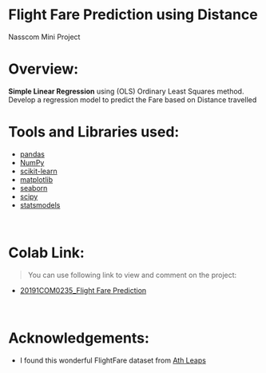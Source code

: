 # Flight Fare Prediction using Distance
Nasscom Mini Project

# Overview: 
**Simple Linear Regression** using (OLS) Ordinary Least Squares method. 
Develop a regression model to predict the Fare based on Distance travelled
</br>

# Tools and Libraries used:

- [pandas](http://pandas.pydata.org/)
- [NumPy](https://numpy.org/)
- [scikit-learn](https://scikit-learn.org/)
- [matplotlib](https://matplotlib.org/)
- [seaborn](https://seaborn.pydata.org/)
- [scipy](https://www.scipy.org/)
- [statsmodels](https://www.statsmodels.org/)

</br>

# Colab Link:

> You can use following link to view and comment on the project:

- [20191COM0235_Flight Fare Prediction](https://colab.research.google.com/drive/13NVlNUeI7yvfnWCn34I-dw7YjWpJ8CGB?usp=sharing)

</br>

# Acknowledgements: 

-  I found this wonderful FlightFare dataset from [Ath Leaps](https://leapsapp.analyttica.com/)
